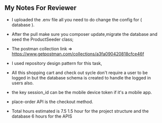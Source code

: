 ## My Notes For Reviewer

-   I uploaded the .env file all you need to do change the config for ( database ).
-   After the pull make sure you composer update,migrate the database and seed the ProductSeeder class;
-   The postman collection link => https://www.getpostman.com/collections/a3fa090420818cfce46f
-   I used repository design pattern for this task,
-   All this shopping cart and check out sycle don't require a user to be logged in but the database schema is created to handle the logged in users also.
-   the key session_id can be the mobile device token if it's a mobile app.
-   place-order API is the checkout method.

-   Total hours estimated is 7.5
    1.5 hour for the project structure and the database
    6 hours for the APIS
